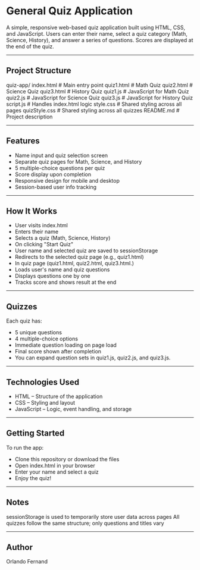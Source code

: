 # General Quiz Application

A simple, responsive web-based quiz application built using HTML, CSS, and JavaScript. Users can enter their name, select a quiz category (Math, Science, History), and answer a series of questions. Scores are displayed at the end of the quiz.

---

## Project Structure

quiz-app/
index.html           # Main entry point
quiz1.html           # Math Quiz
quiz2.html           # Science Quiz
quiz3.html           # History Quiz
quiz1.js             # JavaScript for Math Quiz
quiz2.js             # JavaScript for Science Quiz
quiz3.js             # JavaScript for History Quiz
script.js            # Handles index.html logic
style.css            # Shared styling across all pages
quizStyle.css        # Shared styling across all quizzes
README.md            # Project description

---

## Features

- Name input and quiz selection screen
- Separate quiz pages for Math, Science, and History
- 5 multiple-choice questions per quiz
- Score display upon completion
- Responsive design for mobile and desktop
- Session-based user info tracking

---

## How It Works

- User visits index.html
- Enters their name
- Selects a quiz (Math, Science, History)
- On clicking "Start Quiz"
- User name and selected quiz are saved to sessionStorage
- Redirects to the selected quiz page (e.g., quiz1.html)
- In quiz page (quiz1.html, quiz2.html, quiz3.html.)
- Loads user's name and quiz questions
- Displays questions one by one
- Tracks score and shows result at the end

---

## Quizzes

Each quiz has:

- 5 unique questions
- 4 multiple-choice options
- Immediate question loading on page load
- Final score shown after completion
- You can expand question sets in quiz1.js, quiz2.js, and quiz3.js.

---

## Technologies Used

- HTML – Structure of the application
- CSS – Styling and layout
- JavaScript – Logic, event handling, and storage

---

## Getting Started

To run the app:

- Clone this repository or download the files
- Open index.html in your browser
- Enter your name and select a quiz
- Enjoy the quiz!

---

## Notes

sessionStorage is used to temporarily store user data across pages
All quizzes follow the same structure; only questions and titles vary

---

## Author

Orlando Fernand
